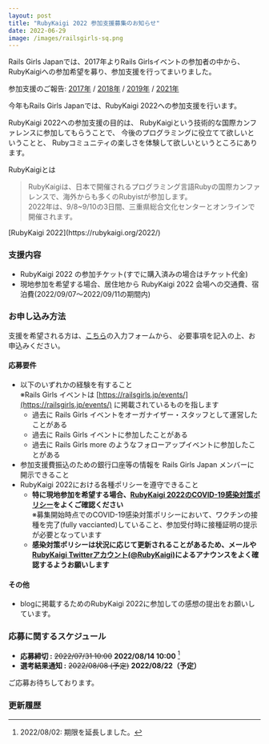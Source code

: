 ```yaml
---
layout: post
title: "RubyKaigi 2022 参加支援募集のお知らせ"
date: 2022-06-29
image: /images/railsgirls-sq.png
---
```

Rails Girls Japanでは、2017年よりRails Girlsイベントの参加者の中から、
RubyKaigiへの参加希望を募り、参加支援を行ってまいりました。

参加支援のご報告:
<a href="/2017/09/23/rubykaigi2017-support-for-alumni/">2017年</a> /
<a href="/2018/12/04/rubykaigi2018-support-for-alumni/">2018年</a> /
<a href="/2019/06/04/rubykaigi2019-support-for-alumni/">2019年</a> /
<a href="/2021/11/21/rubykaigi-takeout-2021-support-for-alumni/">2021年</a>

今年もRails Girls Japanでは、RubyKaigi 2022への参加支援を行います。

RubyKaigi 2022への参加支援の目的は、
RubyKaigiという技術的な国際カンファレンスに参加してもらうことで、
今後のプログラミングに役立てて欲しいということと、
Rubyコミュニティの楽しさを体験して欲しいというところにあります。

RubyKaigiとは
<blockquote>
  <p>
  RubyKaigiは、日本で開催されるプログラミング言語Rubyの国際カンファレンスで、海外からも多くのRubyistが参加します。<br>
  2022年は、9/8~9/10の3日間、三重県総合文化センターとオンラインで開催されます。
  </p>
</blockquote>
[RubyKaigi 2022](https://rubykaigi.org/2022/)


### 支援内容

* RubyKaigi 2022 の参加チケット(すでに購入済みの場合はチケット代金)
* 現地参加を希望する場合、居住地から RubyKaigi 2022 会場への交通費、宿泊費(2022/09/07〜2022/09/11の期間内)

### お申し込み方法

支援を希望される方は、<a href="https://forms.gle/4xoXqizJRRY2wyMY6" target="_blank" rel="noopener noreferrer">こちら</a>の入力フォームから、
必要事項を記入の上、お申込みください。

#### 応募要件
* 以下のいずれかの経験を有すること<br>
  ※Rails Girls イベントは [https://railsgirls.jp/events/](https://railsgirls.jp/events/) に掲載されているものを指します
    * 過去に Rails Girls イベントをオーガナイザー・スタッフとして運営したことがある
    * 過去に Rails Girls イベントに参加したことがある
    * 過去に Rails Girls more のようなフォローアップイベントに参加したことがある
* 参加支援費振込のための銀行口座等の情報を Rails Girls Japan メンバーに開示できること
* RubyKaigi 2022における各種ポリシーを遵守できること
    * **特に現地参加を希望する場合、[RubyKaigi 2022のCOVID-19感染対策ポリシー](https://rubykaigi.org/2022/covid-19/)をよくご確認ください**<br>
      ※募集開始時点でのCOVID-19感染対策ポリシーにおいて、ワクチンの接種を完了(fully vaccianted)していること、参加受付時に接種証明の提示が必要となっています
    * **感染対策ポリシーは状況に応じて更新されることがあるため、メールや [RubyKaigi Twitterアカウント(@RubyKaigi)](https://twitter.com/rubykaigi)によるアナウンスをよく確認するようお願いします**

#### その他
* blogに掲載するためのRubyKaigi 2022に参加しての感想の提出をお願いしています。

### 応募に関するスケジュール

* **応募締切 :** ~~2022/07/31 10:00~~ **2022/08/14 10:00** [^1]
* **選考結果通知 :** ~~2022/08/08 (予定)~~ **2022/08/22（予定）**

ご応募お待ちしております。


### 更新履歴

[^1]: 2022/08/02: 期限を延長しました。
